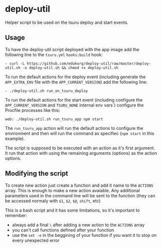 # deploy-util

Helper script to be used on the tsuru deploy and start events.

## Usage
To have the deploy-util script deployed with the app image add the following line to the `tsuru.yml` `hooks:build` hook:
```
- curl -L https://github.com/edukorg/deploy-util/raw/master/deploy-util.sh -o deploy-util.sh && chmod +x deploy-util.sh
```

To run the default actions for the deploy event (including generate the `APP_EXTRA_ENV` file with the `APP_CURRENT_VERSION`) add the following line:
```
- ./deploy-util.sh run_on_tsuru_deploy
```

To run the default actions for the start event (including configure the `APP_CURRENT_VERSION` and `TSURU_NONE` internal env vars`) configure the Procfile processes like this:
```
web: ./deploy-util.sh run_tsuru_app npm start
```
The `run_tsuru_app` action will run the default actions to configure the environment and then will run the command as specifiec (`npm start` in this example).

The script is supposed to be executed with an action as it's first argument. It run that action with using the remaining arguments (options) as the action options.

## Modifying the script
To create new action just create a function and add it name to the `ACTIONS` array. This is enough to make a new action avaiable. Any additional parameters used in the command line will be sent to the function (they can be accessed normaly with `$1`, `$2`, `$@`, `shift`, etc)

This is a bash script and it has some limitations, so it's important to remember:
- always add a final `\` after adding a new action to the `ACTIONS` array
- you can't call functions defined after your function
- use the `set -e` in the beggining of your function if you want it to stop on every unexpected error


